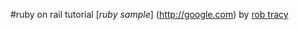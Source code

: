 #ruby on rail tutorial
[*ruby sample*]
(http://google.com)
by [rob tracy](http://www.statzhub.com)

